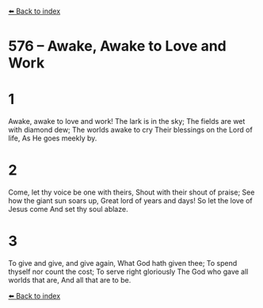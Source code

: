 [⬅️ Back to index](../README.md)

# 576 – Awake, Awake to Love and Work


# 1
Awake, awake to love and work!
The lark is in the sky;
The fields are wet with diamond dew;
The worlds awake to cry
Their blessings on the Lord of life,
As He goes meekly by.

# 2
Come, let thy voice be one with theirs,
Shout with their shout of praise;
See how the giant sun soars up,
Great lord of years and days!
So let the love of Jesus come
And set thy soul ablaze.

# 3
To give and give, and give again,
What God hath given thee;
To spend thyself nor count the cost;
To serve right gloriously
The God who gave all worlds that are,
And all that are to be.

[⬅️ Back to index](../README.md)
